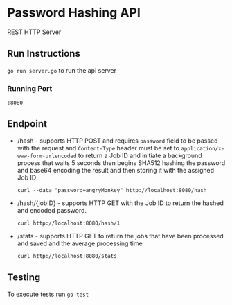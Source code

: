 # Password Hashing API
REST HTTP Server
## Run Instructions
`go run server.go` to run the api server
### Running Port 
`:8080`
## Endpoint 

- /hash - supports HTTP POST and requires `password` field to be passed with the request and `Content-Type` header must be set to `application/x-www-form-urlencoded` to return a Job ID and initiate a background process that waits 5 seconds then begins SHA512 hashing the password and base64 encoding the result and then storing it with the assigned Job ID

    `curl --data "password=angryMonkey" http://localhost:8080/hash`

- /hash/{jobID} - supports HTTP GET with the Job ID to return the hashed and encoded password. 

    `curl http://localhost:8080/hash/1`

- /stats - supports HTTP GET to return the jobs that have been processed and saved and the average processing time

    `curl http://localhost:8080/stats`

## Testing
To execute tests run `go test` 